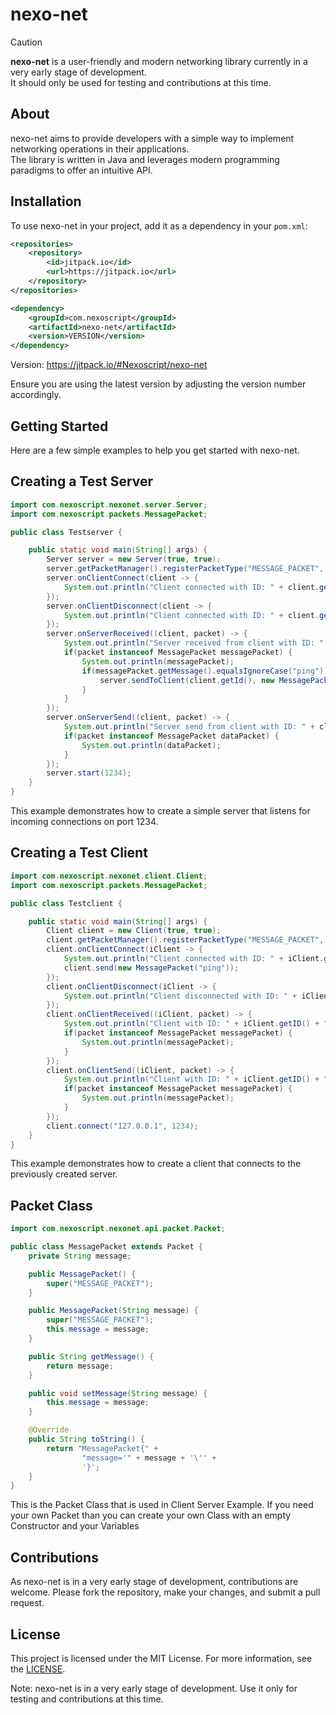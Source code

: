 # nexo-net

> [!CAUTION]
> **nexo-net** is a user-friendly and modern networking library currently in a very early stage of development.  
> It should only be used for testing and contributions at this time.

## About

nexo-net aims to provide developers with a simple way to implement networking operations in their applications.  
The library is written in Java and leverages modern programming paradigms to offer an intuitive API.

## Installation

To use nexo-net in your project, add it as a dependency in your `pom.xml`:

```xml
<repositories>
	<repository>
	    <id>jitpack.io</id>
	    <url>https://jitpack.io</url>
	</repository>
</repositories>
```

```xml
<dependency>
    <groupId>com.nexoscript</groupId>
    <artifactId>nexo-net</artifactId>
    <version>VERSION</version>
</dependency>
```

Version: https://jitpack.io/#Nexoscript/nexo-net

Ensure you are using the latest version by adjusting the version number accordingly.

## Getting Started
Here are a few simple examples to help you get started with nexo-net.

## Creating a Test Server

```java
import com.nexoscript.nexonet.server.Server;
import com.nexoscript.packets.MessagePacket;

public class Testserver {

    public static void main(String[] args) {
        Server server = new Server(true, true);
        server.getPacketManager().registerPacketType("MESSAGE_PACKET", MessagePacket.class);
        server.onClientConnect(client -> {
            System.out.println("Client connected with ID: " + client.getId());
        });
        server.onClientDisconnect(client -> {
            System.out.println("Client connected with ID: " + client.getId());
        });
        server.onServerReceived((client, packet) -> {
            System.out.println("Server received from client with ID: " + client.getId());
            if(packet instanceof MessagePacket messagePacket) {
                System.out.println(messagePacket);
                if(messagePacket.getMessage().equalsIgnoreCase("ping")) {
                    server.sendToClient(client.getId(), new MessagePacket("pong"));
                }
            }
        });
        server.onServerSend((client, packet) -> {
            System.out.println("Server send from client with ID: " + client.getId());
            if(packet instanceof MessagePacket dataPacket) {
                System.out.println(dataPacket);
            }
        });
        server.start(1234);
    }
}
```
This example demonstrates how to create a simple server that listens for incoming connections on port 1234.

## Creating a Test Client

```java 
import com.nexoscript.nexonet.client.Client;
import com.nexoscript.packets.MessagePacket;

public class Testclient {

    public static void main(String[] args) {
        Client client = new Client(true, true);
        client.getPacketManager().registerPacketType("MESSAGE_PACKET", MessagePacket.class);
        client.onClientConnect(iClient -> {
            System.out.println("Client connected with ID: " + iClient.getID());
            client.send(new MessagePacket("ping"));
        });
        client.onClientDisconnect(iClient -> {
            System.out.println("Client disconnected with ID: " + iClient.getID());
        });
        client.onClientReceived((iClient, packet) -> {
            System.out.println("Client with ID: " + iClient.getID() + " received!");
            if(packet instanceof MessagePacket messagePacket) {
                System.out.println(messagePacket);
            }
        });
        client.onClientSend((iClient, packet) -> {
            System.out.println("Client with ID: " + iClient.getID() + " send!");
            if(packet instanceof MessagePacket messagePacket) {
                System.out.println(messagePacket);
            }
        });
        client.connect("127.0.0.1", 1234);
    }
}
```

This example demonstrates how to create a client that connects to the previously created server.

## Packet Class

```java
import com.nexoscript.nexonet.api.packet.Packet;

public class MessagePacket extends Packet {
    private String message;

    public MessagePacket() {
        super("MESSAGE_PACKET");
    }

    public MessagePacket(String message) {
        super("MESSAGE_PACKET");
        this.message = message;
    }

    public String getMessage() {
        return message;
    }

    public void setMessage(String message) {
        this.message = message;
    }

    @Override
    public String toString() {
        return "MessagePacket{" +
                "message='" + message + '\'' +
                '}';
    }
}
```
This is the Packet Class that is used in Client Server Example.
If you need your own Packet than you can create your own Class with an empty Constructor and your Variables

## Contributions

As nexo-net is in a very early stage of development, contributions are welcome.
Please fork the repository, make your changes, and submit a pull request.

## License

This project is licensed under the MIT License.
For more information, see the [LICENSE](LICENSE).

Note: nexo-net is in a very early stage of development. Use it only for testing and contributions at this time.


